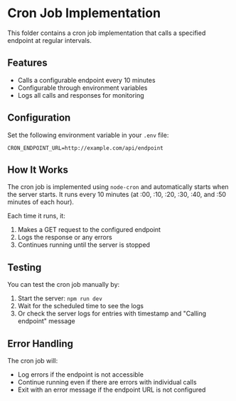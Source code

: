# Cron Job Implementation

This folder contains a cron job implementation that calls a specified endpoint at regular intervals.

## Features

- Calls a configurable endpoint every 10 minutes
- Configurable through environment variables
- Logs all calls and responses for monitoring

## Configuration

Set the following environment variable in your `.env` file:

```
CRON_ENDPOINT_URL=http://example.com/api/endpoint
```

## How It Works

The cron job is implemented using `node-cron` and automatically starts when the server starts. It runs every 10 minutes (at :00, :10, :20, :30, :40, and :50 minutes of each hour).

Each time it runs, it:

1. Makes a GET request to the configured endpoint
2. Logs the response or any errors
3. Continues running until the server is stopped

## Testing

You can test the cron job manually by:

1. Start the server: `npm run dev`
2. Wait for the scheduled time to see the logs
3. Or check the server logs for entries with timestamp and "Calling endpoint" message

## Error Handling

The cron job will:

- Log errors if the endpoint is not accessible
- Continue running even if there are errors with individual calls
- Exit with an error message if the endpoint URL is not configured
